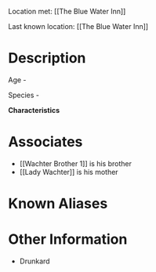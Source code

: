 Location met: [[The Blue Water Inn]]

Last known location: [[The Blue Water Inn]]

# Description
Age - 

Species - 

**Characteristics**

# Associates
* [[Wachter Brother 1]] is his brother
* [[Lady Wachter]] is his mother
# Known Aliases

# Other Information
* Drunkard